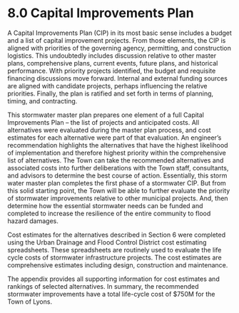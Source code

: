 8.0 Capital Improvements Plan
=============================

A Capital Improvements Plan (CIP) in its most basic sense includes a
budget and a list of capital improvement projects. From those elements,
the CIP is aligned with priorities of the governing agency, permitting,
and construction logistics. This undoubtedly includes discussion
relative to other master plans, comprehensive plans, current events,
future plans, and historical performance. With priority projects
identified, the budget and requisite financing discussions move forward.
Internal and external funding sources are aligned with candidate
projects, perhaps influencing the relative priorities. Finally, the plan
is ratified and set forth in terms of planning, timing, and contracting.

This stormwater master plan prepares one element of a full Capital
Improvements Plan – the list of projects and anticipated costs. All
alternatives were evaluated during the master plan process, and cost
estimates for each alternative were part of that evaluation. An
engineer’s recommendation highlights the alternatives that have the
highest likelihood of implementation and therefore highest priority
within the comprehensive list of alternatives. The Town can take the
recommended alternatives and associated costs into further deliberations
with the Town staff, consultants, and advisors to determine the best
course of action. Essentially, this storm water master plan completes
the first phase of a stormwater CIP. But from this solid starting point,
the Town will be able to further evaluate the priority of stormwater
improvements relative to other municipal projects. And, then determine
how the essential stormwater needs can be funded and completed to
increase the resilience of the entire community to flood hazard damages.

Cost estimates for the alternatives described in Section 6 were
completed using the Urban Drainage and Flood Control District cost
estimating spreadsheets. These spreadsheets are routinely used to
evaluate the life cycle costs of stormwater infrastructure projects. The
cost estimates are comprehensive estimates including design,
construction and maintenance.

The appendix provides all supporting information for cost estimates and
rankings of selected alternatives. In summary, the recommended
stormwater improvements have a total life-cycle cost of $750M for the
Town of Lyons.